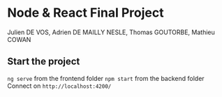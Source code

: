 # Node & React Final Project
Julien DE VOS, Adrien DE MAILLY NESLE, Thomas GOUTORBE, Mathieu COWAN

## Start the project
`ng serve` from the frontend folder
`npm start` from the backend folder
Connect on `http://localhost:4200/`